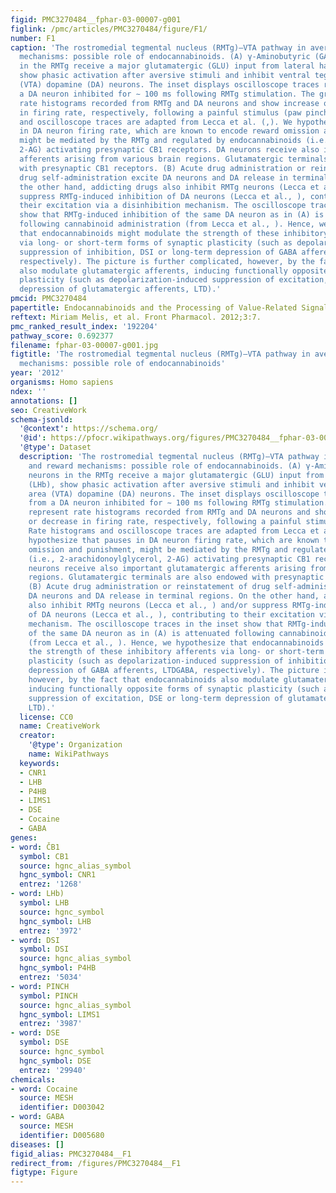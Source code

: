 ```yaml
---
figid: PMC3270484__fphar-03-00007-g001
figlink: /pmc/articles/PMC3270484/figure/F1/
number: F1
caption: 'The rostromedial tegmental nucleus (RMTg)–VTA pathway in aversion and reward
  mechanisms: possible role of endocannabinoids. (A) γ-Aminobutyric (GABA) neurons
  in the RMTg receive a major glutamatergic (GLU) input from lateral habenula (LHb),
  show phasic activation after aversive stimuli and inhibit ventral tegmental area
  (VTA) dopamine (DA) neurons. The inset displays oscilloscope traces recorded from
  a DA neuron inhibited for ∼ 100 ms following RMTg stimulation. The graphs represent
  rate histograms recorded from RMTg and DA neurons and show increase or decrease
  in firing rate, respectively, following a painful stimulus (paw pinch). Rate histograms
  and oscilloscope traces are adapted from Lecca et al. (,). We hypothesize that pauses
  in DA neuron firing rate, which are known to encode reward omission and punishment,
  might be mediated by the RMTg and regulated by endocannabinoids (i.e., 2-arachidonoylglycerol,
  2-AG) activating presynaptic CB1 receptors. DA neurons receive also important glutamatergic
  afferents arising from various brain regions. Glutamatergic terminals are also endowed
  with presynaptic CB1 receptors. (B) Acute drug administration or reinstatement of
  drug self-administration excite DA neurons and DA release in terminal regions. On
  the other hand, addicting drugs also inhibit RMTg neurons (Lecca et al., ) and/or
  suppress RMTg-induced inhibition of DA neurons (Lecca et al., ), contributing to
  their excitation via a disinhibition mechanism. The oscilloscope traces in the inset
  show that RMTg-induced inhibition of the same DA neuron as in (A) is attenuated
  following cannabinoid administration (from Lecca et al., ). Hence, we hypothesize
  that endocannabinoids might modulate the strength of these inhibitory afferents
  via long- or short-term forms of synaptic plasticity (such as depolarization-induced
  suppression of inhibition, DSI or long-term depression of GABA afferents, LTDGABA,
  respectively). The picture is further complicated, however, by the fact that endocannabinoids
  also modulate glutamatergic afferents, inducing functionally opposite forms of synaptic
  plasticity (such as depolarization-induced suppression of excitation, DSE or long-term
  depression of glutamatergic afferents, LTD).'
pmcid: PMC3270484
papertitle: Endocannabinoids and the Processing of Value-Related Signals.
reftext: Miriam Melis, et al. Front Pharmacol. 2012;3:7.
pmc_ranked_result_index: '192204'
pathway_score: 0.692377
filename: fphar-03-00007-g001.jpg
figtitle: 'The rostromedial tegmental nucleus (RMTg)–VTA pathway in aversion and reward
  mechanisms: possible role of endocannabinoids'
year: '2012'
organisms: Homo sapiens
ndex: ''
annotations: []
seo: CreativeWork
schema-jsonld:
  '@context': https://schema.org/
  '@id': https://pfocr.wikipathways.org/figures/PMC3270484__fphar-03-00007-g001.html
  '@type': Dataset
  description: 'The rostromedial tegmental nucleus (RMTg)–VTA pathway in aversion
    and reward mechanisms: possible role of endocannabinoids. (A) γ-Aminobutyric (GABA)
    neurons in the RMTg receive a major glutamatergic (GLU) input from lateral habenula
    (LHb), show phasic activation after aversive stimuli and inhibit ventral tegmental
    area (VTA) dopamine (DA) neurons. The inset displays oscilloscope traces recorded
    from a DA neuron inhibited for ∼ 100 ms following RMTg stimulation. The graphs
    represent rate histograms recorded from RMTg and DA neurons and show increase
    or decrease in firing rate, respectively, following a painful stimulus (paw pinch).
    Rate histograms and oscilloscope traces are adapted from Lecca et al. (,). We
    hypothesize that pauses in DA neuron firing rate, which are known to encode reward
    omission and punishment, might be mediated by the RMTg and regulated by endocannabinoids
    (i.e., 2-arachidonoylglycerol, 2-AG) activating presynaptic CB1 receptors. DA
    neurons receive also important glutamatergic afferents arising from various brain
    regions. Glutamatergic terminals are also endowed with presynaptic CB1 receptors.
    (B) Acute drug administration or reinstatement of drug self-administration excite
    DA neurons and DA release in terminal regions. On the other hand, addicting drugs
    also inhibit RMTg neurons (Lecca et al., ) and/or suppress RMTg-induced inhibition
    of DA neurons (Lecca et al., ), contributing to their excitation via a disinhibition
    mechanism. The oscilloscope traces in the inset show that RMTg-induced inhibition
    of the same DA neuron as in (A) is attenuated following cannabinoid administration
    (from Lecca et al., ). Hence, we hypothesize that endocannabinoids might modulate
    the strength of these inhibitory afferents via long- or short-term forms of synaptic
    plasticity (such as depolarization-induced suppression of inhibition, DSI or long-term
    depression of GABA afferents, LTDGABA, respectively). The picture is further complicated,
    however, by the fact that endocannabinoids also modulate glutamatergic afferents,
    inducing functionally opposite forms of synaptic plasticity (such as depolarization-induced
    suppression of excitation, DSE or long-term depression of glutamatergic afferents,
    LTD).'
  license: CC0
  name: CreativeWork
  creator:
    '@type': Organization
    name: WikiPathways
  keywords:
  - CNR1
  - LHB
  - P4HB
  - LIMS1
  - DSE
  - Cocaine
  - GABA
genes:
- word: ČB1
  symbol: CB1
  source: hgnc_alias_symbol
  hgnc_symbol: CNR1
  entrez: '1268'
- word: LHb)
  symbol: LHB
  source: hgnc_symbol
  hgnc_symbol: LHB
  entrez: '3972'
- word: DSI
  symbol: DSI
  source: hgnc_alias_symbol
  hgnc_symbol: P4HB
  entrez: '5034'
- word: PINCH
  symbol: PINCH
  source: hgnc_alias_symbol
  hgnc_symbol: LIMS1
  entrez: '3987'
- word: DSE
  symbol: DSE
  source: hgnc_symbol
  hgnc_symbol: DSE
  entrez: '29940'
chemicals:
- word: Cocaine
  source: MESH
  identifier: D003042
- word: GABA
  source: MESH
  identifier: D005680
diseases: []
figid_alias: PMC3270484__F1
redirect_from: /figures/PMC3270484__F1
figtype: Figure
---
```

